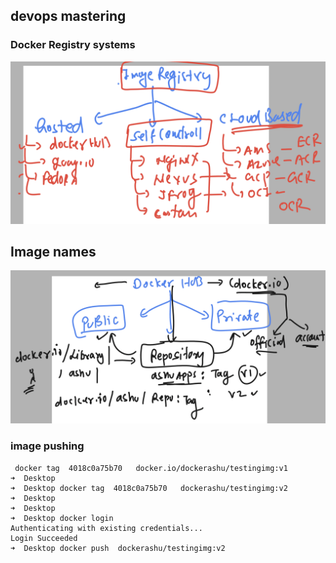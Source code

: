 ## devops mastering

### Docker Registry systems

<img src="reg.png">

## Image names 

<img src="name.png">

### image pushing 

```
 docker tag  4018c0a75b70   docker.io/dockerashu/testingimg:v1  
➜  Desktop 
➜  Desktop docker tag  4018c0a75b70   dockerashu/testingimg:v2         
➜  Desktop 
➜  Desktop 
➜  Desktop docker login 
Authenticating with existing credentials...
Login Succeeded
➜  Desktop docker push  dockerashu/testingimg:v2 

```

